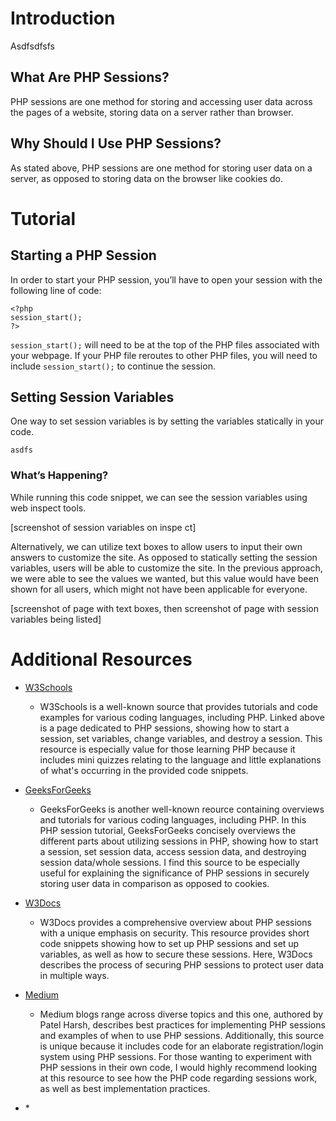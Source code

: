 # Introduction
Asdfsdfsfs

## What Are PHP Sessions?
PHP sessions are one method for storing and accessing user data across the pages of a website, storing data on a server rather than browser. 

## Why Should I Use PHP Sessions?
As stated above, PHP sessions are one method for storing user data on a server, as opposed to storing data on the browser like cookies do. 

# Tutorial
## Starting a PHP Session
In order to start your PHP session, you’ll have to open your session with the following line of code:

```
<?php
session_start();
?>
```

`session_start();` will need to be at the top of the PHP files associated with your webpage. If your PHP file reroutes to other PHP files, you will need to include `session_start();` to continue the session. 

## Setting Session Variables
One way to set session variables is by setting the variables statically in your code.
```
asdfs
```
### What’s Happening?
While running this code snippet, we can see the session variables using web inspect tools. 

[screenshot of session variables on inspe ct]

Alternatively, we can utilize text boxes to allow users to input their own answers to customize the site. As opposed to statically setting the session variables, users will be able to customize the site. In the previous approach, we were able to see the values we wanted, but this value would have been shown for all users, which might not have been applicable for everyone. 

[screenshot of page with text boxes, then screenshot of page with session variables being listed]

# Additional Resources
* [W3Schools](https://www.w3schools.com/php/php_sessions.asp)
    * W3Schools is a well-known source that provides tutorials and code examples for various coding languages, including PHP. Linked above is a page dedicated to PHP sessions, showing how to start a session, set variables, change variables, and destroy a session. This resource is especially value for those learning PHP because it includes mini quizzes relating to the language and little explanations of what's occurring in the provided code snippets. 

* [GeeksForGeeks](https://www.geeksforgeeks.org/php-sessions/)
    * GeeksForGeeks is another well-known reource containing overviews and tutorials for various coding languages, including PHP. In this PHP session tutorial, GeeksForGeeks concisely overviews the different parts about utilizing sessions in PHP, showing how to start a session, set session data, access session data, and destroying session data/whole sessions. I find this source to be especially useful for explaining the significance of PHP sessions in securely storing user data in comparison as opposed to cookies.

* [W3Docs](https://www.w3docs.com/learn-php/php-sessions.html)
    * W3Docs provides a comprehensive overview about PHP sessions with a unique emphasis on security. This resource provides short code snippets showing how to set up PHP sessions and set up variables, as well as how to secure these sessions. Here, W3Docs describes the process of securing PHP sessions to protect user data in multiple ways. 

* [Medium](https://medium.com/@patelharsh7458/php-sessions-explained-practical-usage-and-best-practices-b15df9cc7568)
    * Medium blogs range across diverse topics and this one, authored by Patel Harsh, describes best practices for implementing PHP sessions and examples of when to use PHP sessions. Additionally, this source is unique because it includes code for an elaborate registration/login system using PHP sessions. For those wanting to experiment with PHP sessions in their own code, I would highly recommend looking at this resource to see how the PHP code regarding sessions work, as well as best implementation practices.

* []()
    * 